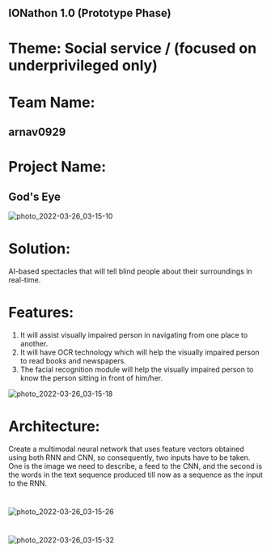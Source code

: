 ## IONathon 1.0 (Prototype Phase)

# Theme: Social service / (focused on underprivileged only)

# Team Name: 
## arnav0929

# Project Name:
## God's Eye


![photo_2022-03-26_03-15-10](https://user-images.githubusercontent.com/73690811/160207334-b364c377-c9cf-4186-84c6-8de8132e0629.jpg)

# Solution:
AI-based spectacles that will tell blind people about their surroundings in real-time.

# Features:
1) It will assist visually impaired person in navigating from one place to another.
2) It will have OCR technology which will help the visually impaired person to read books and newspapers.
3) The facial recognition module will help the visually impaired person to know the person sitting in front of him/her.

![photo_2022-03-26_03-15-18](https://user-images.githubusercontent.com/73690811/160207726-74e2bb89-5f20-403d-9ce0-644e58fb579a.jpg)

# Architecture:
Create a multimodal neural network that uses feature vectors obtained using both RNN and CNN, so consequently, two inputs have to be taken.
One is the image we need to describe, a feed to the CNN, and the second is the words in the text sequence produced till now as a sequence as the input to the RNN.
#

![photo_2022-03-26_03-15-26](https://user-images.githubusercontent.com/73690811/160207858-01fb7034-ff50-43fb-b02b-563f92b837d9.jpg)

#

![photo_2022-03-26_03-15-32](https://user-images.githubusercontent.com/73690811/160208048-73e07184-15a8-4ad9-a40f-fdd1402bcd60.jpg)

